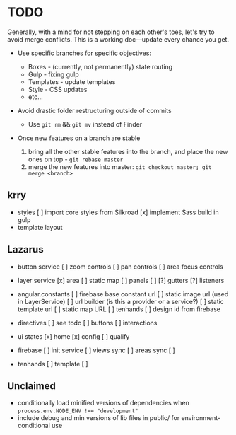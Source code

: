 # TODO

Generally, with a mind for not stepping on each other's toes, let's try to avoid merge conflicts. This is a working doc—update every chance you get.

* Use specific branches for specific objectives: 
	* Boxes - (currently, not permanently) state routing
	* Gulp - fixing gulp
	* Templates - update templates
	* Style - CSS updates
	* etc...

* Avoid drastic folder restructuring outside of commits
	* Use `git rm` && `git mv` instead of Finder

* Once new features on a branch are stable
    1. bring all the other stable features into the branch, and place the new ones on top - `git rebase master`
    2. merge the new features into master: `git checkout master; git merge <branch>`

## krry

* styles
    [ ] import core styles from Silkroad
    [x] implement Sass build in gulp
* template layout


## Lazarus

* button service
	[ ] zoom controls
	[ ] pan controls
	[ ] area focus controls

* layer service
	[x] area
	[ ] static map
	[ ] panels
	[ ] 
	[?] gutters 
	[?] listeners

* angular.constants
	[ ] firebase base constant url
	[ ] static image url (used in LayerService)
	[ ] url builder (is this a provider or a service?)
		[ ] static template url
		[ ] static map URL
		[ ] tenhands
		[ ] design id from firebase

* directives
	[ ] see todo
		[ ] buttons
		[ ] interactions

* ui states
	[x] home
	[x] config
	[ ] qualify

* firebase
	[ ] init service
	[ ] views sync
	[ ] areas sync
	[ ] 

* tenhands
	[ ] template
	[ ] 
	
## Unclaimed

* conditionally load minified versions of dependencies when `process.env.NODE_ENV !== "development"`
* include debug and min versions of lib files in public/ for environment-conditional use
